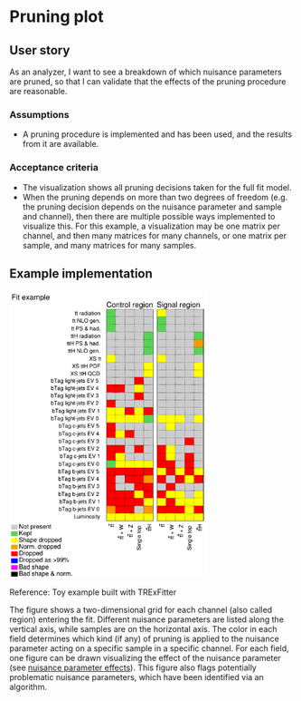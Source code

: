 # Pruning plot

## User story
As an analyzer, I want to see a breakdown of which nuisance parameters are pruned, so that I can validate that the effects of the pruning procedure are reasonable.

### Assumptions
- A pruning procedure is implemented and has been used, and the results from it are available.

### Acceptance criteria
- The visualization shows all pruning decisions taken for the full fit model.
- When the pruning depends on more than two degrees of freedom (e.g. the pruning decision depends on the nuisance parameter and sample and channel), then there are multiple possible ways implemented to visualize this. For this example, a visualization may be one matrix per channel, and then many matrices for many channels, or one matrix per sample, and many matrices for many samples.

## Example implementation
<img src="figures/pruning-plot.png" alt="description" width="350"/>

Reference: Toy example built with TRExFitter

The figure shows a two-dimensional grid for each channel (also called region) entering the fit.
Different nuisance parameters are listed along the vertical axis, while samples are on the horizontal axis.
The color in each field determines which kind (if any) of pruning is applied to the nuisance parameter acting on a specific sample in a specific channel.
For each field, one figure can be drawn visualizing the effect of the nuisance parameter (see [nuisance parameter effects](nuisance-parameter-effects.md)).
This figure also flags potentially problematic nuisance parameters, which have been identified via an algorithm.